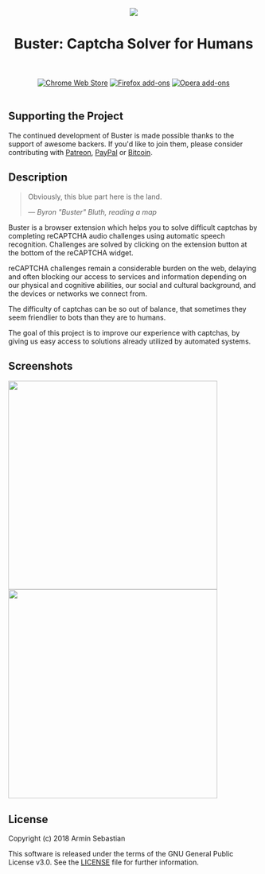 <p align="center"><img src="https://i.imgur.com/4DvR5ip.png"></p>
<h1 align="center">Buster: Captcha Solver for Humans</h1>

<p align="center">
  </br></br>
  <a href="">
    <img src="https://i.imgur.com/q6E8SOD.png" alt="Chrome Web Store"></a>
  <a href="https://addons.mozilla.org/en-US/firefox/addon/buster-captcha-solver/">
    <img src="https://i.imgur.com/dvof8rG.png" alt="Firefox add-ons"></a>
  <a href="">
    <img src="https://i.imgur.com/wK10qEV.png" alt="Opera add-ons"></a>
  </br></br>
</p>

## Supporting the Project

The continued development of Buster is made possible
thanks to the support of awesome backers. If you'd like to join them,
please consider contributing with [Patreon](https://www.patreon.com/dessant),
[PayPal](https://www.paypal.me/ArminSebastian) or [Bitcoin](https://goo.gl/uJUAaU).

## Description

> Obviously, this blue part here is the land.
>
> — <cite>Byron "Buster" Bluth, reading a map</cite>

Buster is a browser extension which helps you to solve difficult captchas
by completing reCAPTCHA audio challenges using automatic speech recognition.
Challenges are solved by clicking on the extension button at the bottom
of the reCAPTCHA widget.

reCAPTCHA challenges remain a considerable burden on the web,
delaying and often blocking our access to services and information
depending on our physical and cognitive abilities, our social
and cultural background, and the devices or networks we connect from.

The difficulty of captchas can be so out of balance,
that sometimes they seem friendlier to bots than they are to humans.

The goal of this project is to improve our experience with captchas,
by giving us easy access to solutions already utilized by automated systems.

## Screenshots

<p>
  <img width="420" src="https://i.imgur.com/hTqeN4z.png">
  <img width="420" src="https://i.imgur.com/o0qqDd5.png">
</p>

## License

Copyright (c) 2018 Armin Sebastian

This software is released under the terms of the GNU General Public License v3.0.
See the [LICENSE](LICENSE) file for further information.
